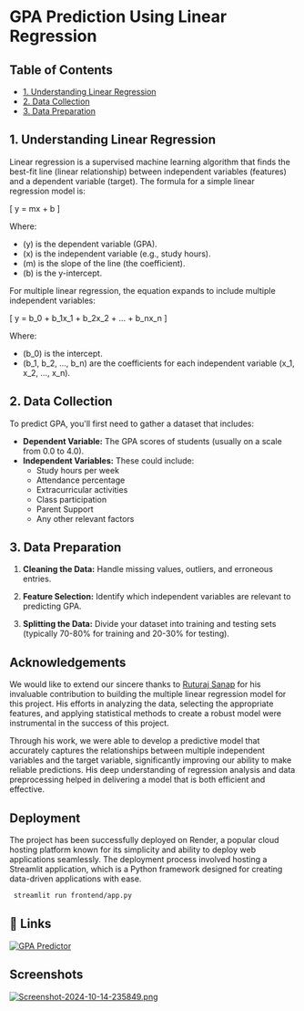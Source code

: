 
# GPA Prediction Using Linear Regression

## Table of Contents
- [1. Understanding Linear Regression](#1-understanding-linear-regression)
- [2. Data Collection](#2-data-collection)
- [3. Data Preparation](#3-data-preparation)

## 1. Understanding Linear Regression

Linear regression is a supervised machine learning algorithm that finds the best-fit line (linear relationship) between independent variables (features) and a dependent variable (target). The formula for a simple linear regression model is:

\[
y = mx + b
\]

Where:
- \(y\) is the dependent variable (GPA).
- \(x\) is the independent variable (e.g., study hours).
- \(m\) is the slope of the line (the coefficient).
- \(b\) is the y-intercept.

For multiple linear regression, the equation expands to include multiple independent variables:

\[
y = b_0 + b_1x_1 + b_2x_2 + ... + b_nx_n
\]

Where:
- \(b_0\) is the intercept.
- \(b_1, b_2, ..., b_n\) are the coefficients for each independent variable \(x_1, x_2, ..., x_n\).

## 2. Data Collection

To predict GPA, you'll first need to gather a dataset that includes:

- **Dependent Variable:** The GPA scores of students (usually on a scale from 0.0 to 4.0).
- **Independent Variables:** These could include:
  - Study hours per week
  - Attendance percentage
  - Extracurricular activities
  - Class participation
  - Parent Support
  - Any other relevant factors

## 3. Data Preparation

1. **Cleaning the Data:** Handle missing values, outliers, and erroneous entries.
2. **Feature Selection:** Identify which independent variables are relevant to predicting GPA.

3. **Splitting the Data:** Divide your dataset into training and testing sets (typically 70-80% for training and 20-30% for testing).




## Acknowledgements

We would like to extend our sincere thanks to [Ruturaj Sanap](https://github.com/Ruturaj1007) for his invaluable contribution to building the multiple linear regression model for this project. His efforts in analyzing the data, selecting the appropriate features, and applying statistical methods to create a robust model were instrumental in the success of this project.

Through his work, we were able to develop a predictive model that accurately captures the relationships between multiple independent variables and the target variable, significantly improving our ability to make reliable predictions. His deep understanding of regression analysis and data preprocessing helped in delivering a model that is both efficient and effective.


## Deployment

The project has been successfully deployed on Render, a popular cloud hosting platform known for its simplicity and ability to deploy web applications seamlessly. The deployment process involved hosting a Streamlit application, which is a Python framework designed for creating data-driven applications with ease.

```bash
 streamlit run frontend/app.py
```


## 🔗 Links
[![GPA Predictor](https://img.shields.io/badge/GPA_Predictor-000?style=for-the-badge&logo=github&logoColor=white)](https://gpa-ltaw.onrender.com/)


## Screenshots

[![Screenshot-2024-10-14-235849.png](https://i.postimg.cc/QCN5LJP9/Screenshot-2024-10-14-235849.png)](https://postimg.cc/gX5r88Gm)

